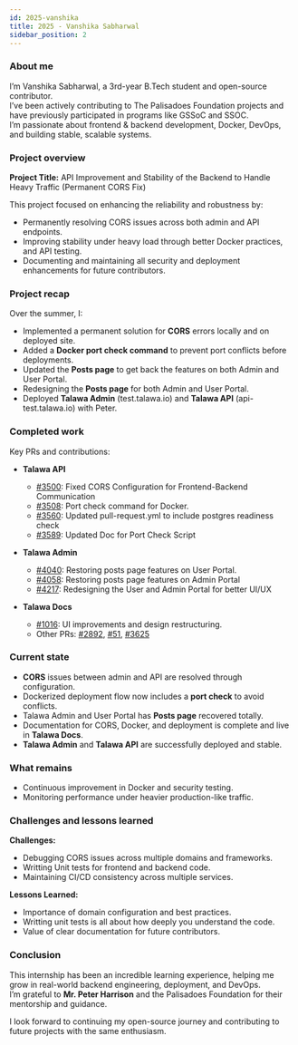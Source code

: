 ```yaml
---
id: 2025-vanshika
title: 2025 - Vanshika Sabharwal
sidebar_position: 2
---
```


### About me

I’m Vanshika Sabharwal, a 3rd-year B.Tech student and open-source contributor.  
I’ve been actively contributing to The Palisadoes Foundation projects and have previously participated in programs like GSSoC and SSOC.  
I’m passionate about frontend & backend development, Docker, DevOps, and building stable, scalable systems.  


### Project overview

**Project Title:** API Improvement and Stability of the Backend to Handle Heavy Traffic (Permanent CORS Fix)  

This project focused on enhancing the reliability and robustness by:
- Permanently resolving CORS issues across both admin and API endpoints.  
- Improving stability under heavy load through better Docker practices, and API testing.  
- Documenting and maintaining all security and deployment enhancements for future contributors.


### Project recap

Over the summer, I:  
- Implemented a permanent solution for **CORS** errors locally and on deployed site.  
- Added a **Docker port check command** to prevent port conflicts before deployments.   
- Updated the **Posts page** to get back the features on both Admin and User Portal.
- Redesigning the **Posts page** for both Admin and User Portal. 
- Deployed **Talawa Admin** (test.talawa.io) and **Talawa API** (api-test.talawa.io) with Peter.  


### Completed work

Key PRs and contributions:

- **Talawa API**
  - [#3500](https://github.com/PalisadoesFoundation/talawa-api/pull/3500): Fixed CORS Configuration for Frontend-Backend Communication
  - [#3508](https://github.com/PalisadoesFoundation/talawa-api/pull/3508): Port check command for Docker.
  - [#3560](https://github.com/PalisadoesFoundation/talawa-api/pull/3560): Updated pull-request.yml to include postgres readiness check
  - [#3589](https://github.com/PalisadoesFoundation/talawa-api/pull/3589): Updated Doc for Port Check Script

- **Talawa Admin**
  - [#4040](https://github.com/PalisadoesFoundation/talawa-admin/pull/4040): Restoring posts page features on User Portal.
  - [#4058](https://github.com/PalisadoesFoundation/talawa-admin/pull/4058): Restoring posts page features on Admin Portal
  - [#4217](https://github.com/PalisadoesFoundation/talawa-admin/pull/4217): Redesigning the User and Admin Portal for better UI/UX

- **Talawa Docs**
  - [#1016](https://github.com/PalisadoesFoundation/talawa-docs/pull/1016): UI improvements and design restructuring.
  - Other PRs: [#2892](https://github.com/PalisadoesFoundation/talawa-admin/pull/4449), [#51](https://github.com/PalisadoesFoundation/talawa-plugin/pull/51), [#3625](https://github.com/PalisadoesFoundation/talawa-api/pull/3625)



### Current state

- **CORS** issues between admin and API are resolved through configuration.
- Dockerized deployment flow now includes a **port check** to avoid conflicts.  
- Talawa Admin and User Portal has **Posts page** recovered totally.
- Documentation for CORS, Docker, and deployment is complete and live in **Talawa Docs**.  
- **Talawa Admin** and **Talawa API** are successfully deployed and stable.


### What remains

- Continuous improvement in Docker and security testing.  
- Monitoring performance under heavier production-like traffic.  

### Challenges and lessons learned

**Challenges:**  
- Debugging CORS issues across multiple domains and frameworks.  
- Writting Unit tests for frontend and backend code. 
- Maintaining CI/CD consistency across multiple services.  

**Lessons Learned:**  
- Importance of domain configuration and best practices.  
- Writting unit tests is all about how deeply you understand the code.  
- Value of clear documentation for future contributors.  


### Conclusion

This internship has been an incredible learning experience, helping me grow in real-world backend engineering, deployment, and DevOps.  
I’m grateful to **Mr. Peter Harrison** and the Palisadoes Foundation for their mentorship and guidance.  

I look forward to continuing my open-source journey and contributing to future projects with the same enthusiasm.  
